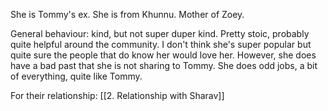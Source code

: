 She is Tommy's ex. She is from Khunnu. Mother of Zoey.

General behaviour: kind, but not super duper kind. Pretty stoic, probably quite helpful around the community. I don't think she's super popular but quite sure the people that do know her would love her. However, she does have a bad past that she is not sharing to Tommy. She does odd jobs, a bit of everything, quite like Tommy.

For their relationship: [[2. Relationship with Sharav]]